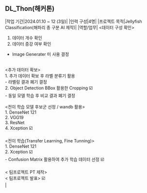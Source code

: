 ## DL_Thon(해커톤)
|작업 기간|2024.01.10 ~ 12 (3일)|
|인력 구성|4명|
|프로젝트 목적|Jellyfish Classification(해파리 종 구분 AI 제작)|
|역할/업무| <데이터 구성 확인><br>
1. 데이터 개수 확인<br>
2. 데이터 증강 여부 확인<br>
 - Image Generater 미 사용 결정<br>
<br>
<추가 데이터 확보><br>
1. 추가 데이터 확보 후 라벨 분류기 활용<br>
  - 라벨링 결과 폐기 결정<br>
2. Object Detection BBox 활용한 Cropping ☑️<br>
  - 동일 모델 학습 후 비교 결과 폐기 결정<br>
<br>
<전이 학습 모델 후보군 선정 / wandb 활용><br>
1. DenseNet 121<br>
2. VGG19<br>
3. ResNet<br>
4. Xception ☑️<br>
<br>
<전이 학습(Transfer Learning, Fine Tunning)><br>
1. DenseNet 121<br>
2. Xception ☑️<br>
  - Confusion Matrix 활용하여 추가 학습 데이터 선정 ☑️<br>
<br>
< 팀프로젝트 PT 제작><br>
< 팀프로젝트 발표> ☑️<br>|
